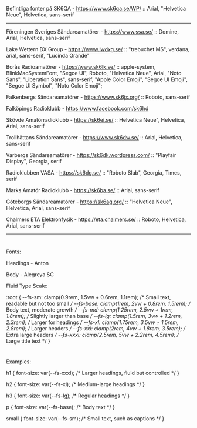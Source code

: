 Befintliga fonter på SK6QA - https://www.sk6qa.se/WP/ :: Arial, "Helvetica Neue", Helvetica, sans-serif

-----------------------------------------------------------------------------------------------------------------------------

Föreningen Sveriges Sändareamatörer - https://www.ssa.se/ :: Domine, Arial, Helvetica, sans-serif

Lake Wettern DX Group - https://www.lwdxg.se/ :: "trebuchet MS", verdana, arial, sans-serif, "Lucinda Grande"

Borås Radioamatörer - https://www.sk6lk.se/ :: apple-system, BlinkMacSystemFont, "Segoe UI", Roboto,
"Helvetica Neue", Arial, "Noto Sans", "Liberation Sans", sans-serif, "Apple Color Emoji", "Segoe UI Emoji", "Segoe UI Symbol", "Noto Color Emoji";

Falkenbergs Sändareamatörer - https://www.sk6jx.org/ :: Roboto, sans-serif

Falköpings Radioklubb - https://www.facebook.com/sk6hd

Skövde Amatörradioklubb - https://sk6ei.se/ :: Helvetica Neue", Helvetica, Arial, sans-serif

Trollhättans Sändareamatörer - https://www.sk6dw.se/ :: Arial, Helvetica, sans-serif

Varbergs Sändareamatörer - https://sk6dk.wordpress.com/ :: "Playfair Display", Georgia, serif

Radioklubben VASA - https://sk6dg.se/ :: "Roboto Slab", Georgia, Times, serif

Marks Amatör Radioklubb - https://sk6ba.se/ :: Arial, sans-serif

Göteborgs Sändareamatörer - https://sk6ag.org/ :: "Helvetica Neue", Helvetica, Arial, sans-serif

Chalmers ETA Elektronfysik - https://eta.chalmers.se/ :: Roboto, Helvetica, Arial, sans-serif


--------------------------------------------------------------------------------------------------------------------------------

#
Fonts:

Headings - Anton

Body - Alegreya SC

Fluid Type Scale:

:root {
  --fs-sm: clamp(0.9rem, 1.5vw + 0.6rem, 1.1rem);  /* Small text, readable but not too small */
  --fs-base: clamp(1rem, 2vw + 0.8rem, 1.5rem);    /* Body text, moderate growth */
  --fs-md: clamp(1.25rem, 2.5vw + 1rem, 1.8rem);   /* Slightly larger than base */
  --fs-lg: clamp(1.5rem, 3vw + 1.2rem, 2.3rem);    /* Larger for headings */
  --fs-xl: clamp(1.75rem, 3.5vw + 1.5rem, 2.8rem); /* Larger headers */
  --fs-xxl: clamp(2rem, 4vw + 1.8rem, 3.5rem);     /* Extra large headers */
  --fs-xxxl: clamp(2.5rem, 5vw + 2.2rem, 4.5rem);  /* Large title text */
}


#
Examples:

h1 {
  font-size: var(--fs-xxxl);  /* Larger headings, fluid but controlled */
}

h2 {
  font-size: var(--fs-xl);    /* Medium-large headings */
}

h3 {
  font-size: var(--fs-lg);    /* Regular headings */
}

p {
  font-size: var(--fs-base);  /* Body text */
}

small {
  font-size: var(--fs-sm);    /* Small text, such as captions */
}
